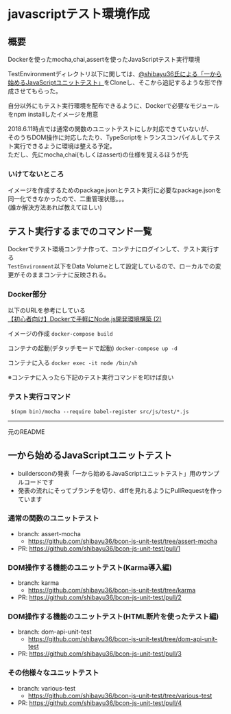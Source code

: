 # javascriptテスト環境作成

## 概要
Dockerを使ったmocha,chai,assertを使ったJavaScriptテスト実行環境  

TestEnvironmentディレクトリ以下に関しては、[@shibayu36氏による「一から始めるJavaScriptユニットテスト」](https://github.com/shibayu36/bcon-js-unit-test/tree/master)をCloneし、そこから追記するような形で作成させてもらった。

自分以外にもテスト実行環境を配布できるように、Dockerで必要なモジュールをnpm installしたイメージを用意  

2018.6.11時点では通常の関数のユニットテストにしか対応できていないが、  
そのうちDOM操作に対応したたり、TypeScriptをトランスコンパイルしてテスト実行できるように環境は整える予定。  
ただし、先にmocha,chai(もしくはassert)の仕様を覚えるほうが先  

### いけてないところ
イメージを作成するためのpackage.jsonとテスト実行に必要なpackage.jsonを同一化できなかったので、二重管理状態。。。  
(誰か解決方法あれば教えてほしい)  

## テスト実行するまでのコマンド一覧

Dockerでテスト環境コンテナ作って、コンテナにログインして、テスト実行する  
`TestEnvironment`以下をData Volumeとして設定しているので、ローカルでの変更がそのままコンテナに反映される。  

### Docker部分
以下のURLを参考にしている  
[【初心者向け】Dockerで手軽にNode.js開発環境構築 (2)](https://qiita.com/yukin01/items/4f54496fd2f577c56b1d)

イメージの作成
`docker-compose build`

コンテナの起動(デタッチモードで起動)
`docker-compose up -d`

コンテナに入る
`docker exec -it node /bin/sh`

※コンテナに入ったら下記のテスト実行コマンドを叩けば良い

### テスト実行コマンド
` $(npm bin)/mocha --require babel-register src/js/test/*.js`

---------------------

元のREADME

## 一から始めるJavaScriptユニットテスト

- buildersconの発表「一から始めるJavaScriptユニットテスト」用のサンプルコードです
- 発表の流れにそってブランチを切り、diffを見れるようにPullRequestを作っています

### 通常の関数のユニットテスト
- branch: assert-mocha
    - https://github.com/shibayu36/bcon-js-unit-test/tree/assert-mocha
- PR: https://github.com/shibayu36/bcon-js-unit-test/pull/1

### DOM操作する機能のユニットテスト(Karma導入編)
- branch: karma
    - https://github.com/shibayu36/bcon-js-unit-test/tree/karma
- PR: https://github.com/shibayu36/bcon-js-unit-test/pull/2

### DOM操作する機能のユニットテスト(HTML断片を使ったテスト編)
- branch: dom-api-unit-test
    - https://github.com/shibayu36/bcon-js-unit-test/tree/dom-api-unit-test
- PR: https://github.com/shibayu36/bcon-js-unit-test/pull/3

### その他様々なユニットテスト
- branch: various-test
    - https://github.com/shibayu36/bcon-js-unit-test/tree/various-test
- PR: https://github.com/shibayu36/bcon-js-unit-test/pull/4
